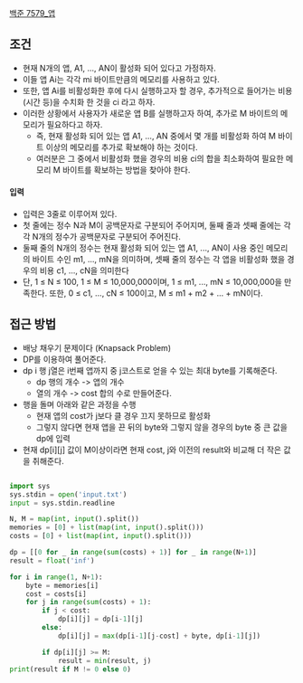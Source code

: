 
[백준 7579_앱](https://www.acmicpc.net/problem/7579)


## 조건

- 현재 N개의 앱, A1, ..., AN이 활성화 되어 있다고 가정하자. 
- 이들 앱 Ai는 각각 mi 바이트만큼의 메모리를 사용하고 있다. 
- 또한, 앱 Ai를 비활성화한 후에 다시 실행하고자 할 경우, 추가적으로 들어가는 비용(시간 등)을 수치화 한 것을 ci 라고 하자. 
- 이러한 상황에서 사용자가 새로운 앱 B를 실행하고자 하여, 추가로 M 바이트의 메모리가 필요하다고 하자. 
	- 즉, 현재 활성화 되어 있는 앱 A1, ..., AN 중에서 몇 개를 비활성화 하여 M 바이트 이상의 메모리를 추가로 확보해야 하는 것이다. 
	- 여러분은 그 중에서 비활성화 했을 경우의 비용 ci의 합을 최소화하여 필요한 메모리 M 바이트를 확보하는 방법을 찾아야 한다.


#### 입력

- 입력은 3줄로 이루어져 있다. 
- 첫 줄에는 정수 N과 M이 공백문자로 구분되어 주어지며, 둘째 줄과 셋째 줄에는 각각 N개의 정수가 공백문자로 구분되어 주어진다. 
- 둘째 줄의 N개의 정수는 현재 활성화 되어 있는 앱 A1, ..., AN이 사용 중인 메모리의 바이트 수인 m1, ..., mN을 의미하며, 셋째 줄의 정수는 각 앱을 비활성화 했을 경우의 비용 c1, ..., cN을 의미한다
- 단, 1 ≤ N ≤ 100, 1 ≤ M ≤ 10,000,000이며, 1 ≤ m1, ..., mN ≤ 10,000,000을 만족한다. 또한, 0 ≤ c1, ..., cN ≤ 100이고, M ≤ m1 + m2 + ... + mN이다.



## 접근 방법

- 배낭 채우기 문제이다 (Knapsack Problem)
- DP를 이용하여 풀어준다.
- dp i 행 j열은 i번째 앱까지 중 j코스트로 얻을 수 있는 최대 byte를 기록해준다.
	- dp 행의 개수 -> 앱의 개수
	- 열의 개수 -> cost 합의 수로 만들어준다.
- 행을 돌며 아래와 같은 과정을 수행
	- 현재 앱의 cost가 j보다 클 경우 끄지 못하므로 활성화
	- 그렇지 않다면 현재 앱을 끈 뒤의 byte와 그렇지 않을 경우의 byte 중 큰 값을 dp에 입력
- 현재 dp[i][j] 값이 M이상이라면 현재 cost, j와 이전의 result와 비교해 더 작은 값을 취해준다.

```python

import sys
sys.stdin = open('input.txt')
input = sys.stdin.readline

N, M = map(int, input().split())
memories = [0] + list(map(int, input().split()))
costs = [0] + list(map(int, input().split()))

dp = [[0 for _ in range(sum(costs) + 1)] for _ in range(N+1)]
result = float('inf')

for i in range(1, N+1):
    byte = memories[i]
    cost = costs[i]
    for j in range(sum(costs) + 1):
        if j < cost:
            dp[i][j] = dp[i-1][j]
        else:
            dp[i][j] = max(dp[i-1][j-cost] + byte, dp[i-1][j])

        if dp[i][j] >= M:
            result = min(result, j)
print(result if M != 0 else 0)
```

